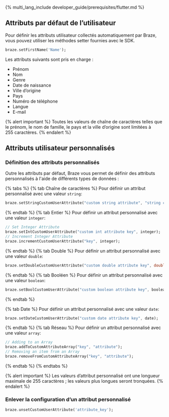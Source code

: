 {% multi_lang_include developer_guide/prerequisites/flutter.md %}

## Attributs par défaut de l’utilisateur

Pour définir les attributs utilisateur collectés automatiquement par Braze, vous pouvez utiliser les méthodes setter fournies avec le SDK.

```dart
braze.setFirstName('Name');
```

Les attributs suivants sont pris en charge :

- Prénom
- Nom
- Genre
- Date de naissance
- Ville d’origine
- Pays
- Numéro de téléphone
- Langue
- E-mail

{% alert important %}
Toutes les valeurs de chaîne de caractères telles que le prénom, le nom de famille, le pays et la ville d’origine sont limitées à 255 caractères.
{% endalert %}

## Attributs utilisateur personnalisés

### Définition des attributs personnalisés

Outre les attributs par défaut, Braze vous permet de définir des attributs personnalisés à l'aide de différents types de données :

{% tabs %}
{% tab Chaîne de caractères %}
Pour définir un attribut personnalisé avec une valeur `string`:

```dart
braze.setStringCustomUserAttribute("custom string attribute", "string custom attribute");
```

{% endtab %}
{% tab Entier %}
Pour définir un attribut personnalisé avec une valeur `integer`:

```dart
// Set Integer Attribute
braze.setIntCustomUserAttribute("custom int attribute key", integer);
// Increment Integer Attribute
braze.incrementCustomUserAttribute("key", integer);
```

{% endtab %}
{% tab Double %}
Pour définir un attribut personnalisé avec une valeur `double`:

```dart
braze.setDoubleCustomUserAttribute("custom double attribute key", double);
```

{% endtab %}
{% tab Booléen %}
Pour définir un attribut personnalisé avec une valeur `boolean`:

```dart
braze.setBoolCustomUserAttribute("custom boolean attribute key", boolean);
```
{% endtab %}

{% tab Date %}
Pour définir un attribut personnalisé avec une valeur `date`:

```dart
braze.setDateCustomUserAttribute("custom date attribute key", date);
```
{% endtab %}
{% tab Réseau %}
Pour définir un attribut personnalisé avec une valeur `array`:

```dart
// Adding to an Array
braze.addToCustomAttributeArray("key", "attribute");
// Removing an item from an Array
braze.removeFromCustomAttributeArray("key", "attribute");
```
{% endtab %}
{% endtabs %}

{% alert important %}
Les valeurs d’attribut personnalisé ont une longueur maximale de 255 caractères ; les valeurs plus longues seront tronquées.
{% endalert %}

### Enlever la configuration d’un attribut personnalisé

```dart
braze.unsetCustomUserAttribute('attribute_key');
```
